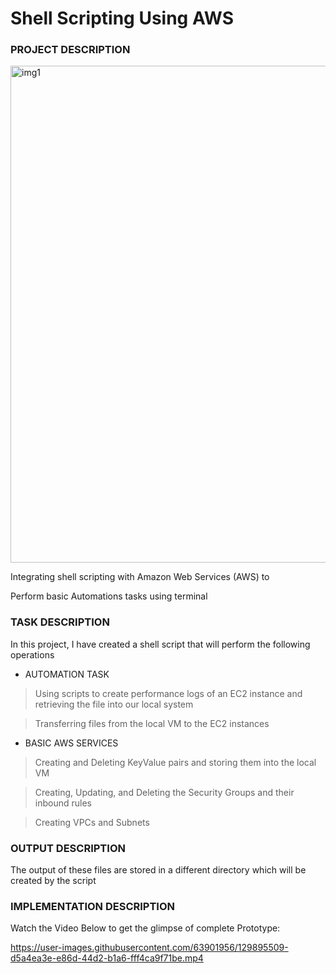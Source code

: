 # Shell Scripting Using AWS

### PROJECT DESCRIPTION
<img width="795" alt="img1" src="https://user-images.githubusercontent.com/63901956/129894799-09997df4-5c41-4714-a056-55bbd22dee6e.png">

<p>Integrating shell scripting with Amazon Web Services (AWS) to <br />

Perform basic Automations tasks using terminal</p>

### TASK DESCRIPTION

In this project, I have created a shell script that will perform the following operations

- AUTOMATION TASK

> Using scripts to create performance logs of an EC2 instance and retrieving the file into our local system

> Transferring files from the local VM to the EC2 instances

- BASIC AWS SERVICES

> Creating and Deleting KeyValue pairs and storing them into the local VM

> Creating, Updating, and Deleting the Security Groups and their inbound rules

> Creating VPCs and Subnets

### OUTPUT DESCRIPTION
The output of these files are stored in a different directory which will be created by the script

### IMPLEMENTATION DESCRIPTION
Watch the Video Below to get the glimpse of complete Prototype: 

https://user-images.githubusercontent.com/63901956/129895509-d5a4ea3e-e86d-44d2-b1a6-fff4ca9f71be.mp4


